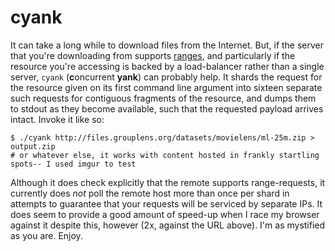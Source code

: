 # cyank

It can take a long while to download files from the Internet. But, if the server that you're downloading from supports [ranges][http-ranges], and particularly if the resource you're accessing is backed by a load-balancer rather than a single server, `cyank` (**c**oncurrent **yank**) can probably help. It shards the request for the resource given on its first command line argument into sixteen separate such requests for contiguous fragments of the resource, and dumps them to stdout as they become available, such that the requested payload arrives intact. Invoke it like so:

```
$ ./cyank http://files.grouplens.org/datasets/movielens/ml-25m.zip > output.zip
# or whatever else, it works with content hosted in frankly startling spots-- I used imgur to test
```

Although it does check explicitly that the remote supports range-requests, it currently does _not_ poll the remote host more than once per shard in attempts to guarantee that your requests will be serviced by separate IPs. It does seem to provide a good amount of speed-up when I race my browser against it despite this, however (2x, against the URL above). I'm as mystified as you are. Enjoy.

[http-ranges]: https://developer.mozilla.org/en-US/docs/Web/HTTP/Range_requests
